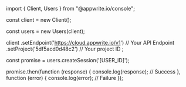 import { Client,  Users } from "@appwrite.io/console";

const client = new Client();

const users = new Users(client);

client
    .setEndpoint('https://cloud.appwrite.io/v1') // Your API Endpoint
    .setProject('5df5acd0d48c2') // Your project ID
;

const promise = users.createSession('[USER_ID]');

promise.then(function (response) {
    console.log(response); // Success
}, function (error) {
    console.log(error); // Failure
});